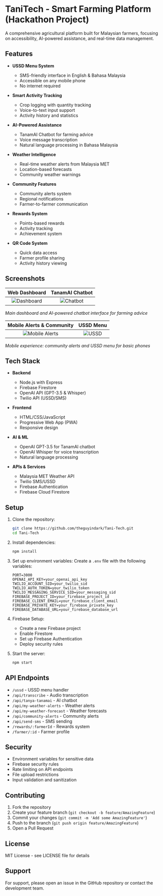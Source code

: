 # TaniTech - Smart Farming Platform (Hackathon Project)

A comprehensive agricultural platform built for Malaysian farmers, focusing on accessibility, AI-powered assistance, and real-time data management.

## Features

- **USSD Menu System**
  - SMS-friendly interface in English & Bahasa Malaysia
  - Accessible on any mobile phone
  - No internet required

- **Smart Activity Tracking**
  - Crop logging with quantity tracking
  - Voice-to-text input support
  - Activity history and statistics

- **AI-Powered Assistance**
  - TanamAI Chatbot for farming advice
  - Voice message transcription
  - Natural language processing in Bahasa Malaysia

- **Weather Intelligence**
  - Real-time weather alerts from Malaysia MET
  - Location-based forecasts
  - Community weather warnings

- **Community Features**
  - Community alerts system
  - Regional notifications
  - Farmer-to-farmer communication

- **Rewards System**
  - Points-based rewards
  - Activity tracking
  - Achievement system

- **QR Code System**
  - Quick data access
  - Farmer profile sharing
  - Activity history viewing

## Screenshots

| Web Dashboard | TanamAI Chatbot |
|:-------------:|:---------------:|
| ![Dashboard](screenshots/dashboard.png) | ![Chatbot](screenshots/chat.png) |

*Main dashboard and AI-powered chatbot interface for farming advice*

| Mobile Alerts & Community | USSD Menu |
|:------------------------:|:---------:|
| ![Mobile Alerts](screenshots/amaran.png) | ![USSD](screenshots/ussd.png) |

*Mobile experience: community alerts and USSD menu for basic phones*

## Tech Stack

- **Backend**
  - Node.js with Express
  - Firebase Firestore
  - OpenAI API (GPT-3.5 & Whisper)
  - Twilio API (USSD/SMS)

- **Frontend**
  - HTML/CSS/JavaScript
  - Progressive Web App (PWA)
  - Responsive design

- **AI & ML**
  - OpenAI GPT-3.5 for TanamAI chatbot
  - OpenAI Whisper for voice transcription
  - Natural language processing

- **APIs & Services**
  - Malaysia MET Weather API
  - Twilio SMS/USSD
  - Firebase Authentication
  - Firebase Cloud Firestore

## Setup

1. Clone the repository:
   ```bash
   git clone https://github.com/theguyindark/Tani-Tech.git
   cd Tani-Tech
   ```

2. Install dependencies:
   ```bash
   npm install
   ```

3. Set up environment variables:
   Create a `.env` file with the following variables:
   ```
   PORT=3000
   OPENAI_API_KEY=your_openai_api_key
   TWILIO_ACCOUNT_SID=your_twilio_sid
   TWILIO_AUTH_TOKEN=your_twilio_token
   TWILIO_MESSAGING_SERVICE_SID=your_messaging_sid
   FIREBASE_PROJECT_ID=your_firebase_project_id
   FIREBASE_CLIENT_EMAIL=your_firebase_client_email
   FIREBASE_PRIVATE_KEY=your_firebase_private_key
   FIREBASE_DATABASE_URL=your_firebase_database_url
   ```

4. Firebase Setup:
   - Create a new Firebase project
   - Enable Firestore
   - Set up Firebase Authentication
   - Deploy security rules

5. Start the server:
   ```bash
   npm start
   ```

## API Endpoints

- `/ussd` - USSD menu handler
- `/api/transcribe` - Audio transcription
- `/api/tanya-tanamai` - AI chatbot
- `/api/my-weather-alerts` - Weather alerts
- `/api/my-weather-forecast` - Weather forecasts
- `/api/community-alerts` - Community alerts
- `/api/send-sms` - SMS sending
- `/rewards/:farmerId` - Rewards system
- `/farmer/:id` - Farmer profile

## Security

- Environment variables for sensitive data
- Firebase security rules
- Rate limiting on API endpoints
- File upload restrictions
- Input validation and sanitization

## Contributing

1. Fork the repository
2. Create your feature branch (`git checkout -b feature/AmazingFeature`)
3. Commit your changes (`git commit -m 'Add some AmazingFeature'`)
4. Push to the branch (`git push origin feature/AmazingFeature`)
5. Open a Pull Request

## License

MIT License - see LICENSE file for details

## Support

For support, please open an issue in the GitHub repository or contact the development team. 
